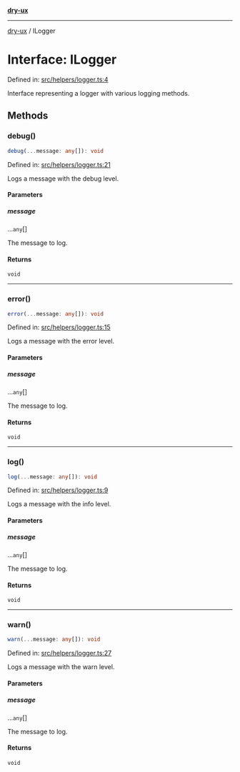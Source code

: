 [**dry-ux**](../README.md)

***

[dry-ux](../README.md) / ILogger

# Interface: ILogger

Defined in: [src/helpers/logger.ts:4](https://github.com/navedr/dry-ux/blob/e875b26275714d870ae7637bd802b35e75633e0b/src/helpers/logger.ts#L4)

Interface representing a logger with various logging methods.

## Methods

### debug()

```ts
debug(...message: any[]): void
```

Defined in: [src/helpers/logger.ts:21](https://github.com/navedr/dry-ux/blob/e875b26275714d870ae7637bd802b35e75633e0b/src/helpers/logger.ts#L21)

Logs a message with the debug level.

#### Parameters

##### message

...`any`[]

The message to log.

#### Returns

`void`

***

### error()

```ts
error(...message: any[]): void
```

Defined in: [src/helpers/logger.ts:15](https://github.com/navedr/dry-ux/blob/e875b26275714d870ae7637bd802b35e75633e0b/src/helpers/logger.ts#L15)

Logs a message with the error level.

#### Parameters

##### message

...`any`[]

The message to log.

#### Returns

`void`

***

### log()

```ts
log(...message: any[]): void
```

Defined in: [src/helpers/logger.ts:9](https://github.com/navedr/dry-ux/blob/e875b26275714d870ae7637bd802b35e75633e0b/src/helpers/logger.ts#L9)

Logs a message with the info level.

#### Parameters

##### message

...`any`[]

The message to log.

#### Returns

`void`

***

### warn()

```ts
warn(...message: any[]): void
```

Defined in: [src/helpers/logger.ts:27](https://github.com/navedr/dry-ux/blob/e875b26275714d870ae7637bd802b35e75633e0b/src/helpers/logger.ts#L27)

Logs a message with the warn level.

#### Parameters

##### message

...`any`[]

The message to log.

#### Returns

`void`
